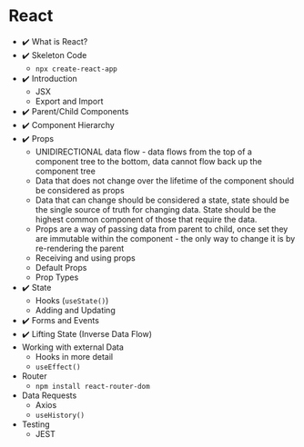 # React

* :heavy_check_mark: What is React?
* :heavy_check_mark: Skeleton Code
  * `npx create-react-app`
* :heavy_check_mark: Introduction
  * JSX
  * Export and Import
* :heavy_check_mark: Parent/Child Components
* :heavy_check_mark: Component Hierarchy
* :heavy_check_mark: Props
  * UNIDIRECTIONAL data flow - data flows from the top of a component tree to the bottom, data cannot flow back up the component tree
  * Data that does not change over the lifetime of the component should be considered as props
  * Data that can change should be considered a state, state should be the single source of truth for changing data. State should be the highest common component of those that require the data.
  * Props are a way of passing data from parent to child, once set they are immutable within the component - the only way to change it is by re-rendering the parent
  * Receiving and using props
  * Default Props
  * Prop Types
* :heavy_check_mark: State
  * Hooks (`useState()`)
  * Adding and Updating
* :heavy_check_mark: Forms and Events
* :heavy_check_mark: Lifting State (Inverse Data Flow)
* Working with external Data
  * Hooks in more detail
  * `useEffect()`
* Router
  * `npm install react-router-dom`
* Data Requests
  * Axios
  * `useHistory()`
* Testing
  * JEST
